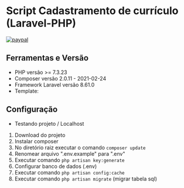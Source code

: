 #  Script Cadastramento de currículo (Laravel-PHP)
[![paypal](https://www.paypalobjects.com/pt_BR/BR/i/btn/btn_buynowCC_LG.gif)](https://www.paypal.com/cgi-bin/webscr?cmd=_s-xclick&hosted_button_id=9R5A2RSSRQYTN)

## Ferramentas e Versão

- PHP versão >= 7.3.23
- Composer versão 2.0.11 - 2021-02-24
- Framework Laravel versão 8.61.0
- Template:  

## Configuração
- Testando projeto / Localhost 
1. Download do projeto 
2. Instalar composer
3. No diretório raiz executar o comando ```composer update``` 
4. Renomear arquivo ".env.example" para ".env"
5. Executar comando ```php artisan key:generate```
6. Configurar banco de dados (.env)
7. Executar comando ```php artisan config:cache```
8. Executar comando ```php artisan migrate``` (migrar tabela sql)  
